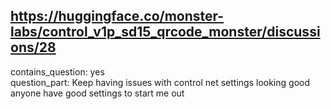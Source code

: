 ## https://huggingface.co/monster-labs/control_v1p_sd15_qrcode_monster/discussions/28

contains_question: yes  
question_part: Keep having issues with control net settings looking good anyone have good settings to start me out